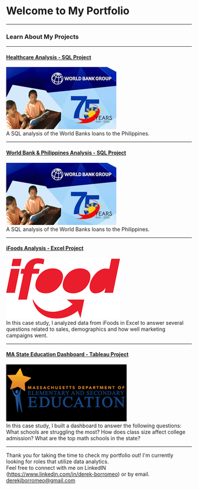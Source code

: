 # Welcome to My Portfolio

---

### Learn About My Projects
---
#### [Healthcare Analysis - SQL Project](https://www.linkedin.com/feed/update/urn:li:activity:7152438248487698432/)
[<img src="images/WorldBankPhilippines1.jpg?raw=true"/>](https://www.linkedin.com/pulse/sql-analysis-world-bank-philippines-derek-borromeo-ot9qc%3FtrackingId=5oJfylxuRI%252BOhjGu1gWIbQ%253D%253D/?trackingId=5oJfylxuRI%2BOhjGu1gWIbQ%3D%3D/) <br>
A SQL analysis of the World Banks loans to the Philippines.


---
#### [World Bank & Philippines Analysis - SQL Project](https://www.linkedin.com/pulse/sql-analysis-world-bank-philippines-derek-borromeo-ot9qc%3FtrackingId=5oJfylxuRI%252BOhjGu1gWIbQ%253D%253D/?trackingId=5oJfylxuRI%2BOhjGu1gWIbQ%3D%3D)
[<img src="images/WorldBankPhilippines1.jpg?raw=true"/>](https://www.linkedin.com/pulse/sql-analysis-world-bank-philippines-derek-borromeo-ot9qc%3FtrackingId=5oJfylxuRI%252BOhjGu1gWIbQ%253D%253D/?trackingId=5oJfylxuRI%2BOhjGu1gWIbQ%3D%3D/) <br>
A SQL analysis of the World Banks loans to the Philippines.

---
#### [iFoods Analysis - Excel Project](https://www.linkedin.com/pulse/doordash-analysis-excel-insights-fill-you-up-derek-borromeo-xhrvc/)
[<img src="images/ifood.png?raw=true"/>](https://www.linkedin.com/pulse/doordash-analysis-excel-insights-fill-you-up-derek-borromeo-xhrvc/) <br>
In this case study, I analyzed data from iFoods in Excel to answer several questions related to sales, demographics and how well marketing campaigns went. 

---
#### [MA State Education Dashboard - Tableau Project](https://public.tableau.com/app/profile/derek.borromeo/viz/TheEducationProject-MASchoolsData/MAEducationOverview)
[<img src="images/MAdata.png?raw=true"/>](https://public.tableau.com/app/profile/derek.borromeo/viz/TheEducationProject-MASchoolsData/MAEducationOverview) <br>
In this case study, I built a dashboard to answer the following questions: <br>
What schools are struggling the most?
How does class size affect college admission?
What are the top math schools in the state? 

---
Thank you for taking the time to check my portfolio out! I'm currently looking for roles that utilize data analytics. <br>
Feel free to connect with me on LinkedIN (https://www.linkedin.com/in/derek-borromeo) or by email. <br>
derekjborromeo@gmail.com
